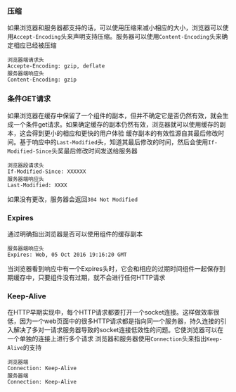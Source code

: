 ### 压缩
如果浏览器和服务器都支持的话，可以使用压缩来减小相应的大小，浏览器可以使用`Accept-Encoding`头来声明支持压缩。服务器可以使用`Content-Encoding`头来确定相应已经被压缩

```
浏览器端请求头
Accepte-Encoding: gzip, deflate
服务器端响应头
Content-Encoding: gzip
```

### 条件GET请求
如果浏览器在缓存中保留了一个组件的副本，但并不确定它是否仍然有效，就会生成一个条件get请求。如果确定缓存的副本仍然有效，浏览器就可以使用缓存的副本，这会得到更小的相应和更快的用户体验
缓存副本的有效性源自其最后修改时间。基于响应中的`Last-Modified`头，知道其最后修改的时间，然后会使用`If-Modified-Since`头奖最后修改时间发送给服务器

```
浏览器段请求头
If-Modified-Since: XXXXXX
服务器端响应头
Last-Modified: XXXX
```

如果没有更改，服务器会返回`304 Not Modified`

### Expires
通过明确指出浏览器是否可以使用组件的缓存副本

```
服务器端响应头
Expires: Web, 05 Oct 2016 19:16:20 GMT
```
当浏览器看到响应中有一个Expires头时，它会和相应的过期时间组件一起保存到期缓存中，只要组件没有过期，就不会进行任何HTTP请求

### Keep-Alive
在HTTP早期实现中，每个HTTP请求都要打开一个socket连接。这样做效率很低，因为一个web页面中的很多HTTP请求都是指向同一个服务器，持久连接的引入解决了多对一请求服务器导致的socket连接低效性的问题。它使浏览器可以在一个单独的连接上进行多个请求
浏览器和服务器使用`Connection`头来指出`Keep-Alive`的支持

```
浏览器端
Connection: Keep-Alive
服务器端
Connection: Keep-Alive
```